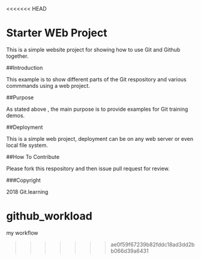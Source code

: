 <<<<<<< HEAD
# Starter WEb Project

This is a simple website project for showing how to use Git and Github together.

##Introduction

This example is to show different parts of the Git respository and various commmands using a web project.

##Purpose

As stated above , the main purpose is to provide examples for Git training demos.

##Deployment

This is a simple web project, deployment can be on any web server or even local file system.

##How To Contribute

Please fork this respository and then issue pull request for review.

###Copyright

2018 Git.learning

# github_workload
my workflow 
>>>>>>> ae0f59f67239b82fddc18ad3dd2bb066d39a6431
